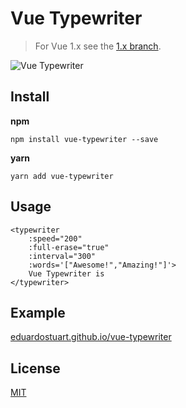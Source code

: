 # Vue Typewriter

> For Vue 1.x see the [1.x branch](https://github.com/eduardostuart/vue-typewriter/tree/1.x).


![Vue Typewriter](https://github.com/eduardostuart/vue-typewriter/raw/gh-pages/screenshot.png)


## Install

**npm**

`npm install vue-typewriter --save`

**yarn**

`yarn add vue-typewriter`

## Usage

```vue
<typewriter
    :speed="200"
    :full-erase="true"
    :interval="300"
    :words='["Awesome!","Amazing!"]'>
    Vue Typewriter is
</typewriter>
```

## Example

[eduardostuart.github.io/vue-typewriter](https://eduardostuart.github.io/vue-typewriter/dist)

## License

[MIT](http://opensource.org/licenses/MIT)

